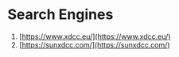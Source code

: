 # Search Engines
1. [https://www.xdcc.eu/](https://www.xdcc.eu/)
2. [https://sunxdcc.com/](https://sunxdcc.com/)